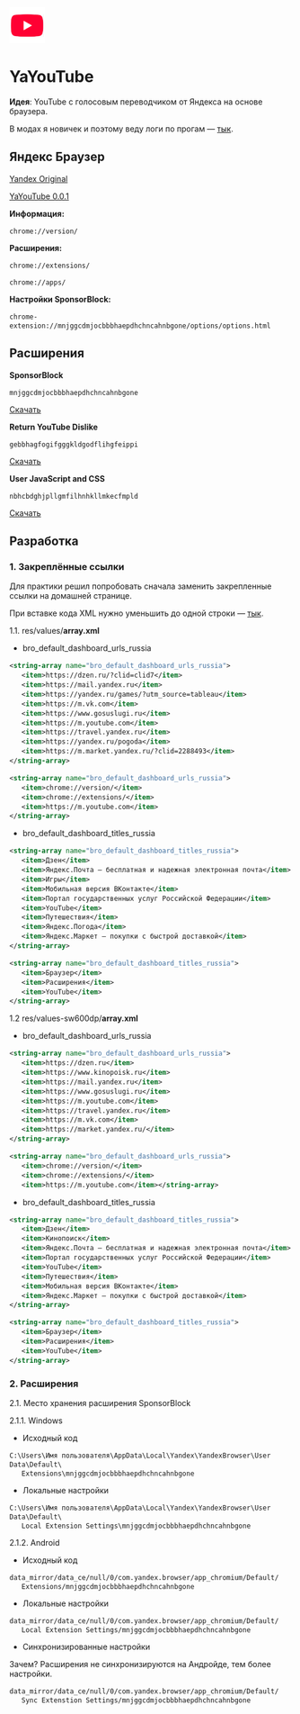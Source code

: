 <img alt="Next.js logo" src="./logos/yayoutube/xxxhdpi/app_icon.png" height="64">

# YaYouTube

**Идея**: YouTube с голосовым переводчиком от Яндекса на основе браузера.

В модах я новичек и поэтому веду логи по прогам — [тык](./Logs.md).

## Яндекс Браузер

[Yandex Original](https://disk.yandex.ru/d/jzTooOeck-lDfA)
 
[YaYouTube 0.0.1](https://disk.yandex.ru/d/C-hUFwMcs3F7MA)

**Информация:**

```
chrome://version/
```

**Расширения:**

```
chrome://extensions/
```

```
chrome://apps/
```

**Настройки SponsorBlock:**

```
chrome-extension://mnjggcdmjocbbbhaepdhchncahnbgone/options/options.html
```

## Расширения

**SponsorBlock**

```
mnjggcdmjocbbbhaepdhchncahnbgone
```

[Скачать](https://chromewebstore.google.com/detail/sponsorblock-for-youtube/mnjggcdmjocbbbhaepdhchncahnbgone)

**Return YouTube Dislike**

```
gebbhagfogifgggkldgodflihgfeippi
```

[Скачать](https://chromewebstore.google.com/detail/return-youtube-dislike/gebbhagfogifgggkldgodflihgfeippi)

**User JavaScript and CSS**

```
nbhcbdghjpllgmfilhnhkllmkecfmpld
```

[Скачать](https://chromewebstore.google.com/detail/user-javascript-and-css/nbhcbdghjpllgmfilhnhkllmkecfmpld)

## Разработка

### 1. Закреплённые ссылки

Для практики решил попробовать сначала заменить закрепленные ссылки на домашней странице.

При вставке кода XML нужно уменьшить до одной строки — [тык](https://formatter.org/xml-formatter).

1.1. res/values/**array.xml**

-  bro_default_dashboard_urls_russia

```xml
<string-array name="bro_default_dashboard_urls_russia">
   <item>https://dzen.ru/?clid=clid7</item>
   <item>https://mail.yandex.ru</item>
   <item>https://yandex.ru/games/?utm_source=tableau</item>
   <item>https://m.vk.com</item>
   <item>https://www.gosuslugi.ru</item>
   <item>https://m.youtube.com</item>
   <item>https://travel.yandex.ru</item>
   <item>https://yandex.ru/pogoda</item>
   <item>https://m.market.yandex.ru/?clid=2288493</item>
</string-array>
```

```xml
<string-array name="bro_default_dashboard_urls_russia">
   <item>chrome://version/</item>
   <item>chrome://extensions/</item>
   <item>https://m.youtube.com</item>
</string-array>
```

-  bro_default_dashboard_titles_russia

```xml
<string-array name="bro_default_dashboard_titles_russia">
   <item>Дзен</item>
   <item>Яндекс.Почта — бесплатная и надежная электронная почта</item>
   <item>Игры</item>
   <item>Мобильная версия ВКонтакте</item>
   <item>Портал государственных услуг Российской Федерации</item>
   <item>YouTube</item>
   <item>Путешествия</item>
   <item>Яндекс.Погода</item>
   <item>Яндекс.Маркет — покупки с быстрой доставкой</item>
</string-array>
```

```xml
<string-array name="bro_default_dashboard_titles_russia">
   <item>Браузер</item>
   <item>Расширения</item>
   <item>YouTube</item>
</string-array>
```

1.2 res/values-sw600dp/**array.xml**

-  bro_default_dashboard_urls_russia

```xml
<string-array name="bro_default_dashboard_urls_russia">
   <item>https://dzen.ru</item>
   <item>https://www.kinopoisk.ru</item>
   <item>https://mail.yandex.ru</item>
   <item>https://www.gosuslugi.ru</item>
   <item>https://m.youtube.com</item>
   <item>https://travel.yandex.ru</item>
   <item>https://m.vk.com</item>
   <item>https://market.yandex.ru/</item>
</string-array>
```

```xml
<string-array name="bro_default_dashboard_urls_russia">
   <item>chrome://version/</item>
   <item>chrome://extensions/</item>
   <item>https://m.youtube.com</item></string-array>
```

-  bro_default_dashboard_titles_russia

```xml
<string-array name="bro_default_dashboard_titles_russia">
   <item>Дзен</item>
   <item>Кинопоиск</item>
   <item>Яндекс.Почта — бесплатная и надежная электронная почта</item>
   <item>Портал государственных услуг Российской Федерации</item>
   <item>YouTube</item>
   <item>Путешествия</item>
   <item>Мобильная версия ВКонтакте</item>
   <item>Яндекс.Маркет — покупки с быстрой доставкой</item>
</string-array>
```

```xml
<string-array name="bro_default_dashboard_titles_russia">
   <item>Браузер</item>
   <item>Расширения</item>
   <item>YouTube</item>
</string-array>
```

### 2. Расширения

2.1. Место хранения расширения SponsorBlock

2.1.1. Windows

-  Исходный код

```
C:\Users\Имя пользователя\AppData\Local\Yandex\YandexBrowser\User Data\Default\
   Extensions\mnjggcdmjocbbbhaepdhchncahnbgone
```

-  Локальные настройки

```
C:\Users\Имя пользователя\AppData\Local\Yandex\YandexBrowser\User Data\Default\
   Local Extension Settings\mnjggcdmjocbbbhaepdhchncahnbgone
```

2.1.2. Android

-  Исходный код

```
data_mirror/data_ce/null/0/com.yandex.browser/app_chromium/Default/
   Extensions/mnjggcdmjocbbbhaepdhchncahnbgone
```

-  Локальные настройки

```
data_mirror/data_ce/null/0/com.yandex.browser/app_chromium/Default/
   Local Extension Settings/mnjggcdmjocbbbhaepdhchncahnbgone
```

-  Синхронизированные настройки

Зачем? Расширения не синхронизируются на Андройде, тем более настройки.

```
data_mirror/data_ce/null/0/com.yandex.browser/app_chromium/Default/
   Sync Extenstion Settings/mnjggcdmjocbbbhaepdhchncahnbgone
```
